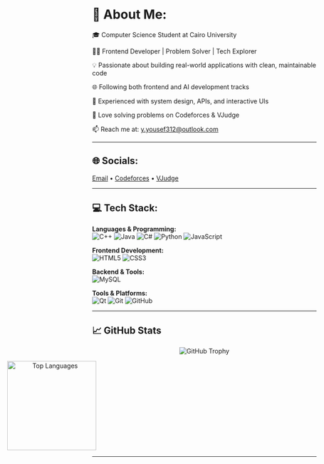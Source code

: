 # 💫 About Me:
🎓 Computer Science Student at Cairo University  

👨‍💻 Frontend Developer | Problem Solver | Tech Explorer  

💡 Passionate about building real-world applications with clean, maintainable code 

🌐 Following both frontend and AI development tracks

🔧 Experienced with system design, APIs, and interactive UIs  

🧠 Love solving problems on Codeforces & VJudge  

📫 Reach me at: [y.yousef312@outlook.com](mailto:y.yousef312@outlook.com)  
  

---

## 🌐 Socials:
[Email](mailto:y.yousef312@outlook.com) • [Codeforces](https://codeforces.com/profile/Youssef_Yasser_Elsayed) • [VJudge](https://vjudge.net/user/youssef111111111)

---

## 💻 Tech Stack:
**Languages & Programming:**  
![C++](https://img.shields.io/badge/C++-00599C?style=flat&logo=c%2B%2B&logoColor=white)
![Java](https://img.shields.io/badge/Java-ED8B00?style=flat&logo=java&logoColor=white)
![C#](https://img.shields.io/badge/C%23-239120?style=flat&logo=c-sharp&logoColor=white)
![Python](https://img.shields.io/badge/Python-3776AB?style=flat&logo=python&logoColor=white)
![JavaScript](https://img.shields.io/badge/JavaScript-F7DF1E?style=flat&logo=javascript&logoColor=black)

**Frontend Development:**  
![HTML5](https://img.shields.io/badge/HTML5-E34F26?style=flat&logo=html5&logoColor=white)
![CSS3](https://img.shields.io/badge/CSS3-1572B6?style=flat&logo=css3&logoColor=white)

**Backend & Tools:**  
![MySQL](https://img.shields.io/badge/MySQL-4479A1?style=flat&logo=mysql&logoColor=white)

**Tools & Platforms:**  
![Qt](https://img.shields.io/badge/Qt-41CD52?style=flat&logo=qt&logoColor=white)
![Git](https://img.shields.io/badge/Git-F05033?style=flat&logo=git&logoColor=white)
![GitHub](https://img.shields.io/badge/GitHub-181717?style=flat&logo=github&logoColor=white)

---

## 📈 GitHub Stats
<!-- GitHub Trophies -->
<p align="center">
  <img src="https://github-profile-trophy.vercel.app/?username=Youssef1111111111&theme=tokyonight&row=1&margin-w=15" alt="GitHub Trophy" />
</p>



<!-- GitHub Streak -->
<div align="center" style="display: flex; justify-content: center; gap: 500px;">

  <img src="https://github-readme-stats.vercel.app/api?username=Youssef1111111111&show_icons=true&theme=tokyonight" alt="GitHub Stats" height="200" />
  <br></br>
  <img src="https://github-readme-stats.vercel.app/api/top-langs/?username=Youssef1111111111&layout=compact&theme=tokyonight" alt="Top Languages" height="200" />
  <br></br>
  <img src="https://github-readme-streak-stats.herokuapp.com?user=Youssef1111111111&theme=tokyonight" alt="GitHub Streak" height="200" />
  ![Snake animation](https://github.com/itz-youssef/itz-youssef/blob/output/github-contribution-grid-snake.svg)
</div>








---
